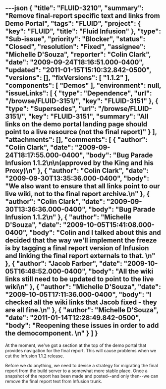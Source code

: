 ---json
{
  "title": "FLUID-3210",
  "summary": "Remove final-report specific text and links from Demo Portal",
  "tags": "FLUID",
  "project": {
    "key": "FLUID",
    "title": "Fluid Infusion"
  },
  "type": "Sub-issue",
  "priority": "Blocker",
  "status": "Closed",
  "resolution": "Fixed",
  "assignee": "Michelle D'Souza",
  "reporter": "Colin Clark",
  "date": "2009-09-24T18:16:51.000-0400",
  "updated": "2011-01-15T15:10:32.842-0500",
  "versions": [],
  "fixVersions": [
    "1.1.2"
  ],
  "components": [
    "Demos"
  ],
  "environment": null,
  "issueLinks": [
    {
      "type": "Dependence",
      "url": "/browse/FLUID-3151/",
      "key": "FLUID-3151"
    },
    {
      "type": "Supersedes",
      "url": "/browse/FLUID-3151/",
      "key": "FLUID-3151",
      "summary": "All links on the demo portal landing page should point to a live resource (not the final report)"
    }
  ],
  "attachments": [],
  "comments": [
    {
      "author": "Colin Clark",
      "date": "2009-09-24T18:17:55.000-0400",
      "body": "Bug Parade Infusion 1.1.2\n\n(approved by the King and his Proxy)\n"
    },
    {
      "author": "Colin Clark",
      "date": "2009-09-30T13:35:36.000-0400",
      "body": "We also want to ensure that all links point to our live wiki, not to the final report archive.\n"
    },
    {
      "author": "Colin Clark",
      "date": "2009-09-30T13:36:36.000-0400",
      "body": "Bug Parade Infusion 1.1.2\n"
    },
    {
      "author": "Michelle D'Souza",
      "date": "2009-10-05T15:41:08.000-0400",
      "body": "Colin and I talked about this and decided that the way we'll implement the freeze is by tagging a final report version of Infusion and linking the final report externals to that.&#x20;\n"
    },
    {
      "author": "Jacob Farber",
      "date": "2009-10-05T16:48:52.000-0400",
      "body": "All the wiki links still need to be updated to point to the live wiki\n"
    },
    {
      "author": "Michelle D'Souza",
      "date": "2009-10-05T17:11:36.000-0400",
      "body": "I checked all the wiki links that Jacob fixed - they are all fine.\n"
    },
    {
      "author": "Michelle D'Souza",
      "date": "2011-01-14T12:28:49.842-0500",
      "body": "Reopening these issues in order to add the democomponent.&#x20;\n"
    }
  ]
}
---
At the moment, we've got a section at the top of the demo portal that provides navigation for the final report. This will cause problems when we cut the Infusion 1.1.2 release.

Before we do anything, we need to devise a strategy for migrating the final report from the build server to a somewhat more stable place. Once a snapshot of the report has been made and posted--and only then--we can remove the final report text from Infusion trunk.

        